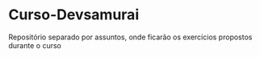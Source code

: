 # Curso-Devsamurai
Repositório separado por assuntos, onde ficarão os exercícios propostos durante o curso
